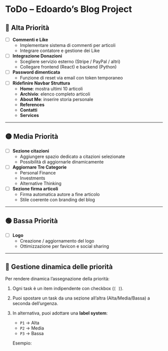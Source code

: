 # ToDo – Edoardo’s Blog Project

## 🔴 Alta Priorità
- [ ] **Commenti e Like**
  - Implementare sistema di commenti per articoli
  - Integrare contatore e gestione dei Like
- [ ] **Integrazione Donazioni**
  - Scegliere servizio esterno (Stripe / PayPal / altri)
  - Collegare frontend (React) e backend (Python)
- [ ] **Password dimenticata**
  - Funzione di reset via email con token temporaneo
- [ ] **Ridefinire Navbar Struttura**
  - **Home**: mostra ultimi 10 articoli
  - **Archivio**: elenco completo articoli
  - **About Me**: inserire storia personale
  - **References**
  - **Contatti**
  - **Services**

---

## 🟡 Media Priorità
- [ ] **Sezione citazioni**
  - Aggiungere spazio dedicato a citazioni selezionate
  - Possibilità di aggiornarle dinamicamente
- [ ] **Aggiornare Tre Categorie**
  - Personal Finance
  - Investments
  - Alternative Thinking
- [ ] **Sezione firma articoli**
  - Firma automatica autore a fine articolo
  - Stile coerente con branding del blog

---

## 🟢 Bassa Priorità
- [ ] **Logo**
  - Creazione / aggiornamento del logo
  - Ottimizzazione per favicon e social sharing

---

## 📌 Gestione dinamica delle priorità
Per rendere dinamica l’assegnazione della priorità:
1. Ogni task è un item indipendente con checkbox (`[ ]`).
2. Puoi spostare un task da una sezione all’altra (Alta/Media/Bassa) a seconda dell’urgenza.
3. In alternativa, puoi adottare una **label system**:
   - `P1` → Alta
   - `P2` → Media
   - `P3` → Bassa  

   Esempio:
